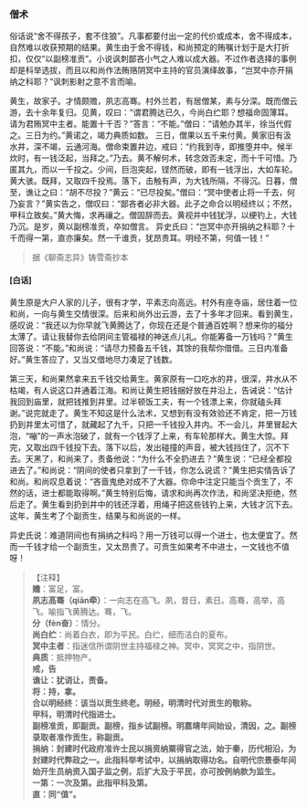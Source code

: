 <script type="text/javascript">
    var head = document.getElementsByTagName('head')[0];
    cssURL = '/public/liao.css';
    linkTag = document.createElement('link');
    linkTag.href = cssURL;
    linkTag.setAttribute('type','text/css');
    linkTag.setAttribute('rel','stylesheet');
    head.appendChild(linkTag);
</script>
### 僧术

俗话说“舍不得孩子，套不住狼”。凡事都要付出一定的代价或成本，舍不得成本，自然难以收获预期的结果。黄生由于舍不得钱，和尚预定的贿嘱计划于是大打折扣，仅仅“以副榜准贡”。小说讽刺鄙吝小气之人难以成大器。不过作者选择的事例却是科举选拔，而且以和尚作法贿赂阴冥中主持的官员演绎故事，“岂冥中亦开捐纳之科耶？”讽刺影射之意不言而喻。

黄生，故家子。才情颇赡，夙志高骞。村外兰若，有居僧某，素与分深。既而僧云游，去十余年复归。见黄，叹曰：“谓君腾达已久，今尚白纻耶？想福命固薄耳。请为君贿冥中主者。能置十千否？”答言：“不能。”僧曰：“请勉办其半，徐当代假之。三日为约。”黄诺之，竭力典质如数。
三日，僧果以五千来付黄。黄家旧有汲水井，深不竭，云通河海。僧命束置井边，戒曰：“约我到寺，即推堕井中。候半炊时，有一钱泛起，当拜之。”乃去。黄不解何术，转念效否未定，而十千可惜。乃匿其九，而以一千投之。少间，巨泡突起，铿然而破，即有一钱浮出，大如车轮。黄大骇。既拜，又取四千投焉。落下，击触有声，为大钱所隔，不得沉。日暮，僧至，谯让之曰：“胡不尽投？”黄云：“已尽投矣。”僧曰：“冥中使者止将一千去，何乃妄言？”黄实告之，僧叹曰：“鄙吝者必非大器。此子之命合以明经终以；不然，甲科立致矣。”黄大悔，求再禳之。僧固辞而去。黄视并中钱犹浮，以绠钓上，大钱乃沉。是岁，黄以副榜准贡，卒如僧言。
异史氏曰：“岂冥中亦开捐纳之科耶？十千而得一第，直亦廉矣。然一千谁贡，犹昂贵耳。明经不第，何值一钱！”

</section>

> 据《聊斋志异》铸雪斋抄本

#### [白话]
<aside>

黄生原是大户人家的儿子，很有才学，平素志向高远。村外有座寺庙，居住着一位和尚，一向与黄生交情很深。后来和尚外出云游，去了十多年才回来。看到黄生，感叹说：“我还以为你早就飞黄腾达了，你现在还是个普通百姓啊？想来你的福分太薄了。请让我替你去给阴间主管福禄的神送点儿礼。你能筹备一万钱吗？”黄生回答说：“不能。”和尚说：“请尽力预备五千钱，其馀的我帮你借借。三日内准备好。”黄生答应了，又当又借地尽力凑足了钱数。

第三天，和尚果然拿来五千钱交给黄生。黄家原有一口吃水的井，很深，井水从不枯竭，有人说这口井通着江海。和尚让黄生把钱捆好放在井沿上，告诫说：“估计我回到庙里，就把钱推到井里。过半顿饭工夫，有一个钱漂上来，你就磕头拜谢。”说完就走了。黄生不知这是什么法术，又想到有没有效验还不肯定，把一万钱扔到井里太可惜了，就藏起了九千，只把一千钱投入井内。不一会儿，井里冒起大泡，“嘣”的一声水泡破了，就有一个钱浮了上来，有车轮那样大。黄生大惊。拜完，又取出四千钱投下去。落下以后，发出碰撞的声音，被大钱挡住了，沉不下去。天黑了，和尚来了，责备他说：“为什么不全扔进去？”黄生说：“已经全都投进去了。”和尚说：“阴间的使者只拿到了一千钱，你怎么说谎？”黄生把实情告诉了和尚。和尚叹息着说：“吝啬鬼绝对成不了大器。你命中注定只能当个贡生了，不然的话，进士都能取得啊。”黄生特别后悔，请求和尚再次作法，和尚坚决拒绝，然后走了。黄生看到扔到井中的钱还浮着，用绳子把这些钱钓上来，大钱才沉下去。这年，黄生考了个副贡生，结果与和尚说的一样。

异史氏说：难道阴间也有捐纳之科吗？用一万钱可以得一个进士，也太便宜了。然而一千钱才给一个副贡生，又太昂贵了。可贡生如果考不中进士，一文钱也不值呀！

</aside>

> 【注释】  
<b>赡</b>：富足，富。  
<b>夙志高骞（qiān牵）</b>：一向志在高飞。夙，昔日，素日。高骞，高举，高飞。喻指飞黄腾达。骞，飞。  
<b>分（fèn奋）</b>：情分。  
<b>尚白纻</b>：尚着白衣，即为平民。白纻，细而洁白的夏布。  
<b>冥中主者</b>：指迷信所谓阴世主持福禄之神。冥中，冥冥之中，指阴世。  
<b>典质</b>：抵押物产。  
<b>戒，告  
<b>谯让</b>：犹诮让，责备。  
<b>将</b>：持，拿。  
<b>合以明经终</b>：该当以贡生终老。明经，明清时代对贡生的敬称。  
<b>甲科，明清时代指进士。  
<b>副榜准贡，即副贡。副榜，指乡试副榜。明嘉靖年间始设，清因，之。副榜录取者准作贡生，称副贡。  
<b>捐纳</b>：封建时代政府准许士民以捐资纳粟得官之法，始于秦，历代相沿，为封建时代弊政之一。此指科举考试中，以捐纳取得功名。自明代宗景泰年间始开生员纳资入国子监之例，后扩大及于平民，亦可按例纳款为监生。  
<b>一第</b>：一次及第。此指甲科及第。  
<b>直</b>：同“值”。  
